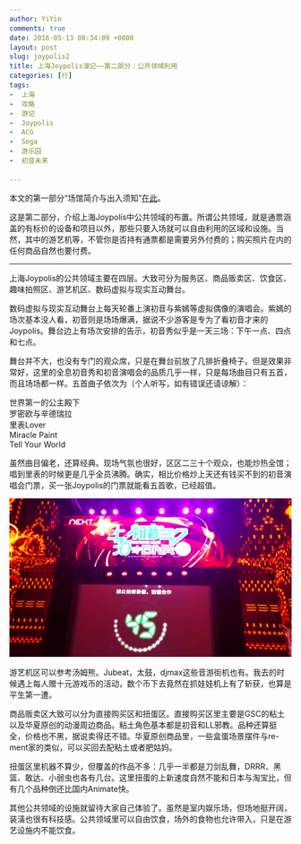 ```yaml
---
author: YiYin
comments: true
date: 2016-05-13 08:34:09 +0800
layout: post
slug: joypolis2
title: 上海Joypolis漫记——第二部分：公共领域利用
categories: [行]
tags:
-  上海
-  攻略
-  游记
-  Joypolis
-  ACG
-  Sega
-  游乐园
-  初音未来

---
```


本文的第一部分“场馆简介与出入须知”<a href="http://whyhow.github.io/2016/05/12/joypolis1.html">在此</a>。

这是第二部分，介绍上海Joypolis中公共领域的布置。所谓公共领域，就是通票涵盖的有标价的设备和项目以外，那些只要入场就可以自由利用的区域和设施。当然，其中的游艺机等，不管你是否持有通票都是需要另外付费的；购买照片在内的任何商品自然也要付费。
<hr>

上海Joypolis的公共领域主要在四层。大致可分为服务区、商品贩卖区、饮食区、趣味拍照区、游艺机区、数码虚拟与现实互动舞台。

数码虚拟与现实互动舞台上每天轮番上演初音与紫嫣等虚拟偶像的演唱会。紫嫣的场次基本没人看，初音则是场场爆满，据说不少游客是专为了看初音才来的Joypolis。舞台边上有场次安排的告示，初音秀似乎是一天三场：下午一点、四点和七点。

舞台并不大，也没有专门的观众席，只是在舞台前放了几排折叠椅子。但是效果非常好，这里的全息初音秀和初音演唱会的品质几乎一样，只是每场曲目只有五首，而且场场都一样。五首曲子依次为（个人听写，如有错误还请谅解）：

世界第一的公主殿下 <br>
罗密欧与辛德瑞拉 <br>
里表Lover <br>
Miracle Paint <br>
Tell Your World

虽然曲目偏老，还算经典。现场气氛也很好，区区二三十个观众，也能炒热全馆；唱到里表的时候更是几乎全员沸腾。确实，相比价格炒上天还有钱买不到的初音演唱会门票，买一张Joypolis的门票就能看五首歌，已经超值。

<img src="/public/images/sega/miku.jpg" alt="">

游艺机区可以参考汤姆熊。Jubeat，太鼓，djmax这些音游街机也有。我去的时候遇上每人赠十元游戏币的活动，数个币下去竟然在抓娃娃机上有了斩获，也算是平生第一遭。

商品贩卖区大致可以分为直接购买区和扭蛋区。直接购买区里主要是GSC的粘土以及华夏原创的动漫周边商品。粘土角色基本都是初音和LL邪教。品种还算挺全，价格也不黑，据说卖得还不错。华夏原创商品里，一些盒蛋场景摆件与re-ment家的类似，可以买回去配粘土或者肥姑妈。

扭蛋区里机器不算少，但覆盖的作品不多：几乎一半都是刀剑乱舞，DRRR、黑篮、敢达、小弱虫也各有几台。这里扭蛋的上新速度自然不能和日本与淘宝比，但有几个品种倒还比国内Animate快。

其他公共领域的设施就留待大家自己体验了。虽然是室内娱乐场，但场地挺开阔，装潢也很有科技感。公共领域里可以自由饮食，场外的食物也允许带入，只是在游艺设施内不能饮食。
